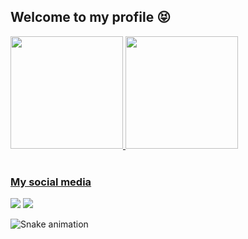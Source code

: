 ## Welcome to my profile 😝

 <div>
   <a href="https://github.com/MarquesGiovanna">
   <img height="180em" src="https://github-readme-stats.vercel.app/api?username=MarquesGiovanna&show_icons=true&theme=radical&include_all_commits=true&count_private=true"/>
   <img height="180em" src="https://github-readme-stats.vercel.app/api/top-langs/?username=MarquesGiovanna&layout=compact&langs_count=6&theme=radical"/>

</div>

 
 <br>
 
  ### My social media
 
<div> 
  <a href="https://instagram.com/marques_gioh" target="_blank"><img src="https://img.shields.io/badge/-Instagram-%23E4405F?style=for-the-badge&logo=instagram&logoColor=black" target="_blank"></a> 
  <a href = "gihrassol.marques@gmail.com"><img src="https://img.shields.io/badge/-Gmail-%23333?style=for-the-badge&logo=gmail&logoColor=red" target="_blank"></a> 
 
  ![Snake animation](https://github.com/MarquesGiovanna/MarquesGiovanna/blob/output/github-contribution-grid-snake.svg)

</div>
